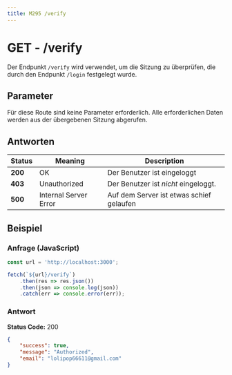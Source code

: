 ```yaml
---
title: M295 /verify
---
```

# **GET** - /verify

Der Endpunkt `/verify` wird verwendet, um die Sitzung zu überprüfen, die durch den Endpunkt `/login` festgelegt wurde.

## Parameter

Für diese Route sind keine Parameter erforderlich.
Alle erforderlichen Daten werden aus der übergebenen Sitzung abgerufen.

## Antworten

| Status  | Meaning               | Description                              |
| ------- | --------------------- | ---------------------------------------- |
| **200** | OK                    | Der Benutzer ist eingeloggt              |
| **403** | Unauthorized          | Der Benutzer ist *nicht* eingeloggt.     |
| **500** | Internal Server Error | Auf dem Server ist etwas schief gelaufen |

## Beispiel

### Anfrage (JavaScript)

```javascript copy
const url = 'http://localhost:3000';

fetch(`${url}/verify`)
    .then(res => res.json())
    .then(json => console.log(json))
    .catch(err => console.error(err));
```

### Antwort

**Status Code:** 200
```json copy
{
    "success": true,
    "message": "Authorized",
    "email": "lolipop66611@gmail.com"
}
```